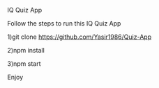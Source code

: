 IQ Quiz App

Follow the steps to run this IQ Quiz App

1)git clone https://github.com/Yasir1986/Quiz-App

2)npm install

3)npm start

Enjoy


